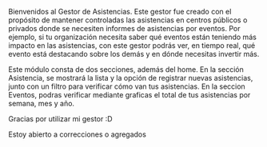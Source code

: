 Bienvenidos al Gestor de Asistencias. Este gestor fue creado con el propósito de mantener controladas las asistencias en centros públicos o privados donde se necesiten informes de asistencias por eventos. Por ejemplo, si tu organización necesita saber qué eventos están teniendo más impacto en las asistencias, con este gestor podrás ver, en tiempo real, qué evento está destacando sobre los demás y en dónde necesitas invertir más.

Este módulo consta de dos secciones, además del home. 
En la sección Asistencia, se mostrará la lista y la opción de registrar nuevas asistencias, junto con un filtro para verificar cómo van tus asistencias.
En la seccion Eventos, podras verificar mediante graficas el total de tus asistencias por semana, mes y año.

Gracias por utilizar mi gestor :D 

Estoy abierto a correcciones o agregados
